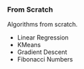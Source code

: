 ### From Scratch

Algorithms from scratch.

- Linear Regression
- KMeans
- Gradient Descent
- Fibonacci Numbers 